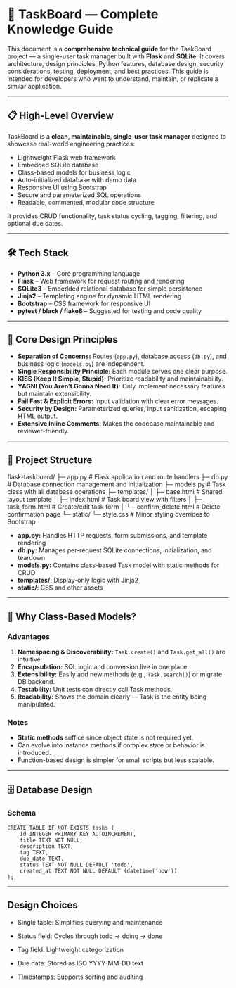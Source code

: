 # 📘 TaskBoard — Complete Knowledge Guide

This document is a **comprehensive technical guide** for the TaskBoard project — a single-user task manager built with **Flask** and **SQLite**. It covers architecture, design principles, Python features, database design, security considerations, testing, deployment, and best practices. This guide is intended for developers who want to understand, maintain, or replicate a similar application.

---

## 📋 High-Level Overview

TaskBoard is a **clean, maintainable, single-user task manager** designed to showcase real-world engineering practices:

- Lightweight Flask web framework
- Embedded SQLite database
- Class-based models for business logic
- Auto-initialized database with demo data
- Responsive UI using Bootstrap
- Secure and parameterized SQL operations
- Readable, commented, modular code structure

It provides CRUD functionality, task status cycling, tagging, filtering, and optional due dates.

---

## 🛠 Tech Stack

- **Python 3.x** – Core programming language  
- **Flask** – Web framework for request routing and rendering  
- **SQLite3** – Embedded relational database for simple persistence  
- **Jinja2** – Templating engine for dynamic HTML rendering  
- **Bootstrap** – CSS framework for responsive UI  
- **pytest / black / flake8** – Suggested for testing and code quality

---

## 🧭 Core Design Principles

- **Separation of Concerns:** Routes (`app.py`), database access (`db.py`), and business logic (`models.py`) are independent.  
- **Single Responsibility Principle:** Each module serves one clear purpose.  
- **KISS (Keep It Simple, Stupid):** Prioritize readability and maintainability.  
- **YAGNI (You Aren’t Gonna Need It):** Only implement necessary features but maintain extensibility.  
- **Fail Fast & Explicit Errors:** Input validation with clear error messages.  
- **Security by Design:** Parameterized queries, input sanitization, escaping HTML output.  
- **Extensive Inline Comments:** Makes the codebase maintainable and reviewer-friendly.

---

## 📂 Project Structure

flask-taskboard/
├─ app.py # Flask application and route handlers
├─ db.py # Database connection management and initialization
├─ models.py # Task class with all database operations
├─ templates/
│ ├─ base.html # Shared layout template
│ ├─ index.html # Task board view with filters
│ ├─ task_form.html # Create/edit task form
│ └─ confirm_delete.html # Delete confirmation page
└─ static/
└─ style.css # Minor styling overrides to Bootstrap


- **app.py:** Handles HTTP requests, form submissions, and template rendering  
- **db.py:** Manages per-request SQLite connections, initialization, and teardown  
- **models.py:** Contains class-based Task model with static methods for CRUD  
- **templates/**: Display-only logic with Jinja2  
- **static/**: CSS and other assets

---

## 🧱 Why Class-Based Models?

### Advantages

1. **Namespacing & Discoverability:** `Task.create()` and `Task.get_all()` are intuitive.  
2. **Encapsulation:** SQL logic and conversion live in one place.  
3. **Extensibility:** Easily add new methods (e.g., `Task.search()`) or migrate DB backend.  
4. **Testability:** Unit tests can directly call Task methods.  
5. **Readability:** Shows the domain clearly — Task is the entity being manipulated.  

### Notes

- **Static methods** suffice since object state is not required yet.  
- Can evolve into instance methods if complex state or behavior is introduced.  
- Function-based design is simpler for small scripts but less scalable.

---

## 🗄 Database Design

### Schema
```
CREATE TABLE IF NOT EXISTS tasks (
    id INTEGER PRIMARY KEY AUTOINCREMENT,
    title TEXT NOT NULL,
    description TEXT,
    tag TEXT,
    due_date TEXT,
    status TEXT NOT NULL DEFAULT 'todo',
    created_at TEXT NOT NULL DEFAULT (datetime('now'))
);
```
---

## Design Choices

- Single table: Simplifies querying and maintenance

- Status field: Cycles through todo → doing → done

- Tag field: Lightweight categorization

- Due date: Stored as ISO YYYY-MM-DD text

- Timestamps: Supports sorting and auditing